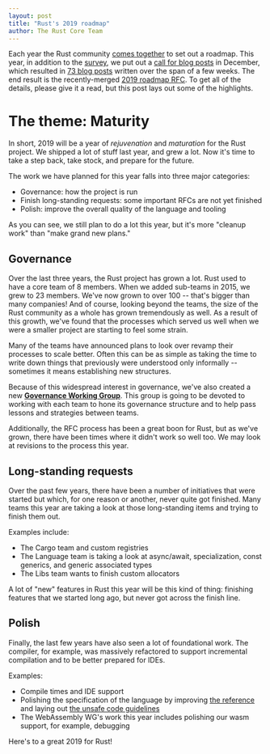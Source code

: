 ```yaml
---
layout: post
title: "Rust's 2019 roadmap"
author: The Rust Core Team
---
```


Each year the Rust community [comes together][roadmap-process] to set out a
roadmap. This year, in addition to the [survey], we put out a [call for blog
posts][blog-2019] in December, which resulted in [73 blog posts][read-rust]
written over the span of a few weeks. The end result is the recently-merged
[2019 roadmap RFC][rfc]. To get all of the details, please give it a read,
but this post lays out some of the highlights.

[roadmap-process]: https://github.com/rust-lang/rfcs/pull/1728
[survey]: https://blog.rust-lang.org/2018/11/27/Rust-survey-2018.html
[blog-2019]: https://blog.rust-lang.org/2018/12/06/call-for-rust-2019-roadmap-blogposts.html
[read-rust]: https://readrust.net/rust-2019/
[rfc]: https://github.com/rust-lang/rfcs/blob/master/text/2657-roadmap-2019.md

# The theme: Maturity

In short, 2019 will be a year of *rejuvenation* and *maturation* for the Rust
project. We shipped a lot of stuff last year, and grew a lot. Now it's time to
take a step back, take stock, and prepare for the future. 

The work we have planned for this year falls into three major categories:

* Governance: how the project is run
* Finish long-standing requests: some important RFCs are not yet finished
* Polish: improve the overall quality of the language and tooling

As you can see, we still plan to do a lot this year, but it's more "cleanup work"
than "make grand new plans."

## Governance

Over the last three years, the Rust project has grown a lot. Rust used to have a core team of 8 members. When we added sub-teams in 2015, we grew to 23 members. We've now grown to over 100 -- that's bigger than many companies! And of course, looking beyond the teams, the size of the Rust community as a whole has grown tremendously as well. As a result of this growth, we've found that the processes which served us well when we were a smaller project are starting to feel some strain.

Many of the teams have announced plans to look over revamp their processes to scale better. Often this can be as simple as taking the time to write down things that previously were understood only informally -- sometimes it means establishing new structures. 

Because of this widespread interest in governance, we've also created a new [**Governance Working Group**][gov]. This group is going to be devoted to working with each team to hone its governance structure and to help pass lessons and strategies between teams.

[gov]: https://internals.rust-lang.org/t/governance-working-group-announcement/9637

Additionally, the RFC process has been a great boon for Rust, but as we've grown, there have been times where it didn't work so well too.
We may look at revisions to the process this year.

## Long-standing requests

Over the past few years, there have been a number of initiatives that were started but which, for one reason or another, never quite got finished. Many teams this year are taking a look at those long-standing items and trying to finish them out.

Examples include:

- The Cargo team and custom registries
- The Language team is taking a look at async/await, specialization, const generics, and generic associated types
- The Libs team wants to finish custom allocators

A lot of "new" features in Rust this year will be this kind of thing: finishing features that we started long ago, but never
got across the finish line.

## Polish

Finally, the last few years have also seen a lot of foundational work. The compiler, for example, was massively refactored to support incremental compilation and to be better prepared for IDEs. 

Examples:

- Compile times and IDE support
- Polishing the specification of the language by improving [the reference] and laying out [the unsafe code guidelines]
- The WebAssembly WG's work this year includes polishing our wasm support, for example, debugging

[the reference]: https://doc.rust-lang.org/stable/reference/
[the unsafe code guidelines]: https://github.com/rust-lang/unsafe-code-guidelines

Here's to a great 2019 for Rust!
